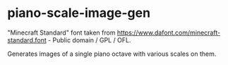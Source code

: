 # piano-scale-image-gen

"Minecraft Standard" font taken from https://www.dafont.com/minecraft-standard.font - Public domain / GPL / OFL.

Generates images of a single piano octave with various scales on them.
